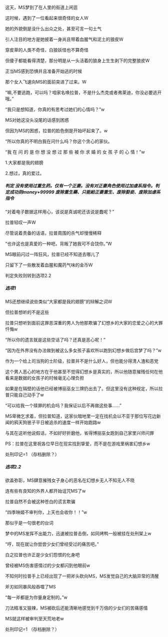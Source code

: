 这天，MS梦到了在人里的街道上闲逛

这时候，遇到了一位看起来很奇怪的女人W

她的外貌倒是没什么出众之处，甚至可言一句土气

引人注目的地方是她披着一身尚且带着血腥气和泥土的狼皮W

穿皮草的人类不奇怪，白狼妖怪也不算奇怪

但傻子都能看得清楚，那分明是从一头活着的狼身上生生剥下的完整狼皮W

正当MS感到恐惧并且准备开始逃的时候

那个女人飞速向MS的面前突进了过来。W

“嘛,不要逃跑，可以吗？咱家名唤拉普，不是什么杰克或者弗莱迪，你没必要逃开哦。”

“我只是想知道，你真的有思考过她们的心情吗？”w

MS对她这没头没尾的话感到困惑

但因为MS的困惑，拉普的脸色倒是开始坏起来了。w

“所以你真的不明白我在问什么吗？你这个贪心的家伙。

“我 在 问 的 是 你 想 没 想 过 那 些 被 你 求 婚 的 女 孩 子 的 心 情！”w

1.大家都是我的翅膀

2.想过，真的爱过。

##### 判定 没有使用过重生药。仅有一个正妻。没有对正妻角色使用过加虐系指令。判定成功则money+99999  废除重生藥、只能給正妻重生、废除娶妾、废除加虐系指令
“对着电子数据这样用心，该说是真诚呢还该说是蠢呢？”

拉普轻叹一声W

尽管说着责备的话语，拉普周围的杀气却慢慢稀释

“也许这也是真爱的一种吧，背叛了她我可不会饶你。”W

MS眼前闪过一阵狂风，拉普已经不知道去哪儿了

只留下了一些散发着血腥和魔药气味的金币W

判定失败则转到选项2.2

##### 选项1
MS还想继续说些类似“大家都是我的翅膀”的辩解之词W

但拉普想听的不是这些

拉普只想听到面前这罪恶深重的男人为他那欺骗了幻想乡的大家的恋爱之心的大罪忏悔w

“所以你的遗言就是这些空话了吗？还真是恶心呢！”

“因为在外界没有办法做到被这么多女孩子喜欢所以跑到幻想乡做后宫梦了吗？”w

作为一个给上司当狗的士阶级，拉普并不是什么好人，但也能分得清人渣和恶党

这个男人恶心的地方在于他甚至不觉得幻想乡是真实的，所以他随意摧残任何在他看来是数据的女孩子的时候毫无心理负担

如果是在隔壁的话他已经被博丽巫女三牌扔出去了。但这里没有这种规定，所以拉普只能自己动手了w

“可以给我一个赎罪的机会吗？我保证以后不再做这些事......”

MS卑微乞求着，但拉普知道，这家伙暗地里一定在找机会以不亚于那位写花边新闻的鸦天狗崽子平日被追杀的速度一样开始跑路w

与其在这听他说假话，不如好好折磨他，省得博丽巫女跑到自己家里兴师问罪

PS：拉普在这里祝各位早日在现实找到挚爱，而不是在游戏里祸害幻想乡w

   处刑印记=1     （存档删除？）

##### 选项2.2
欲盖弥彰，MS肆意摧残女子身心的恶名在幻想乡无人不知无人不晓

连有些有良知的外界人都开始诅咒MS了w

拉普自然不会被这种苍白的谎言欺骗

“四季映姬不审判你，上天也会收你！！”w

那似乎是一句很老的台词

梦中的MS发挥不出能力，迅速被拉普击倒，如同烤鸭一般被挂在处刑架上w

“哼，现在就让你尝尝少女们曾经受过的痛苦吧。”

白之拉普也许正是少女们怨恨的化身吧

曾经被MS伤害感情过的少女都闪到他眼前w

不知何时拉普手上已经出现了一把斧头砍向MS，MS发觉自己的大脑异常的清醒

斧刃如同暴风般吞噬了MS

“每一斧都是为你量身定制的。”w

刀法精准又狠辣，MS被砍后还能清晰地感觉到千万倍的少女们的苦痛感情

MS就这样被审判至天荒地老w

   处刑印记=1     （存档删除？）